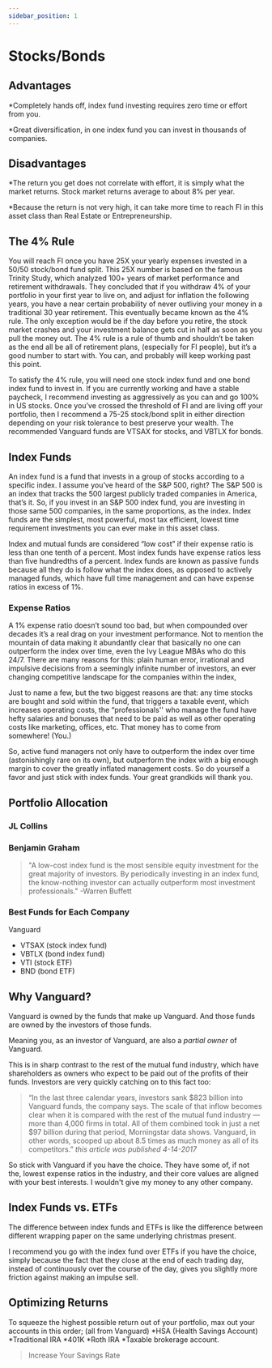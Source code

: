 ```yaml
---
sidebar_position: 1
---
```


# Stocks/Bonds



## Advantages

*Completely hands off, index fund investing requires zero time or effort from you.

*Great diversification, in one index fund you can invest in thousands of companies.

## Disadvantages

*The return you get does not correlate with effort, it is simply what the market returns. Stock market returns average to about 8% per year.

*Because the return is not very high, it can take more time to reach FI in this asset class than Real Estate or Entrepreneurship.

## The 4% Rule

You will reach FI once you have 25X your yearly expenses invested in a 50/50 stock/bond fund split. This 25X number is based on the famous Trinity Study, which analyzed 100+ years of market performance and retirement withdrawals. They concluded that if you withdraw 4% of your portfolio in your first year to live on, and adjust for inflation the following years, you have a near certain probability of never outliving your money in a traditional 30 year retirement. This eventually became known as the 4% rule. The only exception would be if the day before you retire, the stock market crashes and your investment balance gets cut in half as soon as you pull the money out. The 4% rule is a rule of thumb and shouldn’t be taken as the end all be all of retirement plans, (especially for FI people), but it’s a good number to start with. You can, and probably will keep working past this point. 

To satisfy the 4% rule, you will need one stock index fund and one bond index fund to invest in. If you are currently working and have a stable paycheck, I recommend investing as aggressively as you can and go 100% in US stocks. Once you’ve crossed the threshold of FI and are living off your portfolio, then I recommend a 75-25 stock/bond split in either direction depending on your risk tolerance to best preserve your wealth. The recommended Vanguard funds are VTSAX for stocks, and VBTLX for bonds.

## Index Funds

An index fund is a fund that invests in a group of stocks according to a specific index. I assume you’ve heard of the S&P 500, right? The S&P 500 is an index that tracks the 500 largest publicly traded companies in America, that’s it. So, if you invest in an S&P 500 index fund, you are investing in those same 500 companies, in the same proportions, as the index. Index funds are the simplest, most powerful, most tax efficient, lowest time requirement investments you can ever make in this asset class. 

Index and mutual funds are considered “low cost” if their expense ratio is less than one tenth of a percent. Most index funds have expense ratios less than five hundredths of a percent. Index funds are known as passive funds because all they do is follow what the index does, as opposed to actively managed funds, which have full time management and can have expense ratios in excess of 1%.

### Expense Ratios

A 1% expense ratio doesn’t sound too bad, but when compounded over decades it’s a real drag on your investment performance. Not to mention the mountain of data making it abundantly clear that basically no one can outperform the index over time, even the Ivy League MBAs who do this 24/7. There are many reasons for this:
plain human error, 
irrational and impulsive decisions from a seemingly infinite number of investors, 
an ever changing competitive landscape for the companies within the index,

Just to name a few, but the two biggest reasons are that: 
any time stocks are bought and sold within the fund, that triggers a taxable event, which increases operating costs, 
the “professionals'' who manage the fund have hefty salaries and bonuses that need to be paid as well as other operating costs like marketing, offices, etc. That money has to come from somewhere! (You.)

So, active fund managers not only have to outperform the index over time (astonishingly rare on its own), but outperform the index with a big enough margin to cover the greatly inflated management costs. So do yourself a favor and just stick with index funds. Your great grandkids will thank you.

## Portfolio Allocation

### JL Collins

### Benjamin Graham

>"A low-cost index fund is the most sensible equity investment for the great majority of investors. By periodically investing in an index fund, the know-nothing investor can actually outperform most investment professionals." -Warren Buffett

### Best Funds for Each Company

Vanguard
* VTSAX (stock index fund)
* VBTLX (bond index fund)
* VTI (stock ETF)
* BND (bond ETF)

## Why Vanguard?

Vanguard is owned by the funds that make up Vanguard. And those funds are owned by the investors of those funds. 

Meaning you, as an investor of Vanguard, are also a *partial owner* of Vanguard. 

This is in sharp contrast to the rest of the mutual fund industry, which have shareholders as owners who expect to be paid out of the profits of their funds. Investors are very quickly catching on to this fact too:

>“In the last three calendar years, investors sank $823 billion into Vanguard funds, the company says. The scale of that inflow becomes clear when it is compared with the rest of the mutual fund industry — more than 4,000 firms in total. All of them combined took in just a net $97 billion during that period, Morningstar data shows. Vanguard, in other words, scooped up about 8.5 times as much money as all of its competitors.” *this article was published 4-14-2017*

So stick with Vanguard if you have the choice. They have some of, if not the, lowest expense ratios in the industry, and their core values are aligned with your best interests. I wouldn't give my money to any other company.

## Index Funds vs. ETFs

The difference between index funds and ETFs is like the difference between different wrapping paper on the same underlying christmas present.

I recommend you go with the index fund over ETFs if you have the choice, simply because the fact that they close at the end of each trading day, instead of continuously over the course of the day, gives you slightly more friction against making an impulse sell. 

## Optimizing Returns

To squeeze the highest possible return out of your portfolio, max out your accounts in this order; (all from Vanguard)
*HSA (Health Savings Account) 
*Traditional IRA
*401K
*Roth IRA
*Taxable brokerage account.

>Increase Your Savings Rate